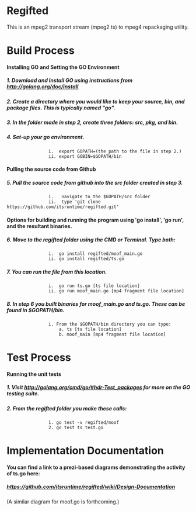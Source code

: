 Regifted
========

This is an mpeg2 transport stream (mpeg2 ts) to mpeg4 repackaging utility.

Build Process  
=============  

#### Installing GO and Setting the GO Environment
##### 1. Download and Install GO using instructions from http://golang.org/doc/install
##### 2. Create a directory where you would like to keep your source, bin, and package files. This is typically named "go".
##### 3. In the folder made in step 2, create three folders: src, pkg, and bin.
##### 4. Set-up your go environment.
 					i.  export GOPATH=(the path to the file in step 2.)
 					ii. export GOBIN=$GOPATH/bin

#### Pulling the source code from Github
##### 5. Pull the source code from github into the src folder created in step 3.
					i.   navigate to the $GOPATH/src folder
					ii.  type 'git clone https://github.com/itsruntime/regifted.git'

#### Options for building and running the program using 'go install', 'go run', and the resultant binaries.
##### 6.  Move to the regifted folder using the CMD or Terminal. Type both:
					i.  go install regifted/moof_main.go
					ii. go install regifted/ts.go
##### 7.  You can run the file from this location.
					i.  go run ts.go [ts file location]
					ii. go run moof_main.go [mp4 fragment file location]
##### 8. In step 6 you built binaries for moof_main.go and ts.go. These can be found in $GOPATH/bin.
					i. From the $GOPATH/bin directory you can type:
						a. ts [ts file location]
						b. moof_main [mp4 fragment file location]

Test Process  
============  
#### Running the unit tests
##### 1. Visit http://golang.org/cmd/go/#hdr-Test_packages for more on the GO testing suite.
##### 2. From the regifted folder you make these calls:
					1. go test -v regifted/moof
					2. go test ts_test.go


Implementation Documentation  
============================  
#### You can find a link to a prezi-based diagrams demonstrating the activity of ts.go here:
##### https://github.com/itsruntime/regifted/wiki/Design-Documentation
(A similar diagram for moof.go is forthcoming.)

